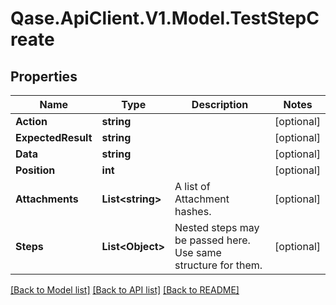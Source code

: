 # Qase.ApiClient.V1.Model.TestStepCreate

## Properties

Name | Type | Description | Notes
------------ | ------------- | ------------- | -------------
**Action** | **string** |  | [optional] 
**ExpectedResult** | **string** |  | [optional] 
**Data** | **string** |  | [optional] 
**Position** | **int** |  | [optional] 
**Attachments** | **List&lt;string&gt;** | A list of Attachment hashes. | [optional] 
**Steps** | **List&lt;Object&gt;** | Nested steps may be passed here. Use same structure for them. | [optional] 

[[Back to Model list]](../../README.md#documentation-for-models) [[Back to API list]](../../README.md#documentation-for-api-endpoints) [[Back to README]](../../README.md)

